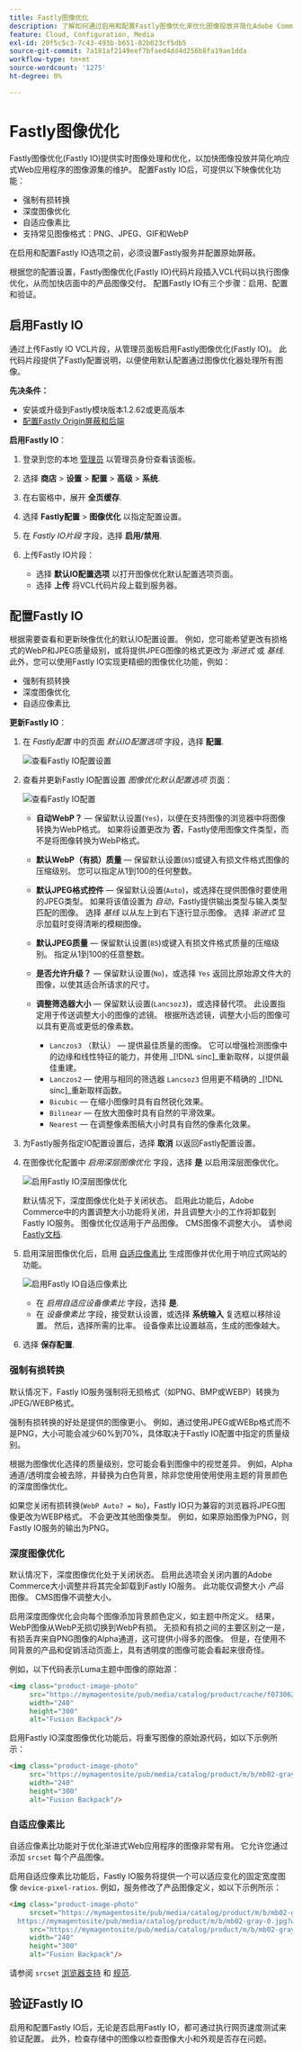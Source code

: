 ```yaml
---
title: Fastly图像优化
description: 了解如何通过启用和配置Fastly图像优化来优化图像投放并简化Adobe Commerce站点的图像管理。
feature: Cloud, Configuration, Media
exl-id: 20f5c5c3-7c43-493b-b651-82b023cf5db5
source-git-commit: 7a181af2149eef7bfaed4dd4d256b8fa19ae1dda
workflow-type: tm+mt
source-wordcount: '1275'
ht-degree: 0%

---
```


# Fastly图像优化

Fastly图像优化(Fastly IO)提供实时图像处理和优化，以加快图像投放并简化响应式Web应用程序的图像源集的维护。 配置Fastly IO后，可提供以下映像优化功能：

- 强制有损转换
- 深度图像优化
- 自适应像素比
- 支持常见图像格式：PNG、JPEG、GIF和WebP

在启用和配置Fastly IO选项之前，必须设置Fastly服务并配置原始屏蔽。

根据您的配置设置，Fastly图像优化(Fastly IO)代码片段插入VCL代码以执行图像优化，从而加快店面中的产品图像交付。 配置Fastly IO有三个步骤：启用、配置和验证。

## 启用Fastly IO

通过上传Fastly IO VCL片段，从管理员面板启用Fastly图像优化(Fastly IO)。 此代码片段提供了Fastly配置说明，以便使用默认配置通过图像优化器处理所有图像。

**先决条件：**

- 安装或升级到Fastly模块版本1.2.62或更高版本
- [配置Fastly Origin屏蔽和后端](fastly-custom-cache-configuration.md#configure-back-ends-and-origin-shielding)

**启用Fastly IO**：

1. 登录到您的本地 [管理员](../../get-started/onboarding.md#access-your-admin-panel) 以管理员身份查看该面板。

1. 选择 **商店** > **设置** > **配置** > **高级** > **系统**.

1. 在右窗格中，展开 **全页缓存**.

1. 选择 **Fastly配置** > **图像优化** 以指定配置设置。

1. 在 _Fastly IO片段_ 字段，选择 **启用/禁用**.

1. 上传Fastly IO片段：

   - 选择 **默认IO配置选项** 以打开图像优化默认配置选项页面。
   - 选择 **上传** 将VCL代码片段上载到服务器。

## 配置Fastly IO

根据需要查看和更新映像优化的默认IO配置设置。 例如，您可能希望更改有损格式的WebP和JPEG质量级别，或将提供JPEG图像的格式更改为 _渐进式_ 或 _基线_. 此外，您可以使用Fastly IO实现更精细的图像优化功能，例如：

- 强制有损转换
- 深度图像优化
- 自适应像素比

**更新Fastly IO**：

1. 在 _Fastly配置_ 中的页面 _默认IO配置选项_ 字段，选择 **配置**.

   ![查看Fastly IO配置设置](../../assets/cdn/fastly-io-default-config.png)

1. 查看并更新Fastly IO配置设置 _图像优化默认配置选项_ 页面：

   ![查看Fastly IO配置](../../assets/cdn/fastly-io-config-options.png)

   - **自动WebP？** — 保留默认设置(`Yes`)，以便在支持图像的浏览器中将图像转换为WebP格式。 如果将设置更改为 **否**，Fastly使用图像文件类型，而不是将图像转换为WebP格式。

   - **默认WebP（有损）质量** — 保留默认设置(`85`)或键入有损文件格式图像的压缩级别。 您可以指定从1到100的任何整数。

   - **默认JPEG格式控件**  — 保留默认设置(`Auto`)，或选择在提供图像时要使用的JPEG类型。 如果将该值设置为 _自动_，Fastly提供输出类型与输入类型匹配的图像。 选择 _基线_ 以从左上到右下逐行显示图像。 选择 _渐进式_ 显示加载时变得清晰的模糊图像。

   - **默认JPEG质量** — 保留默认设置(`85`)或键入有损文件格式质量的压缩级别。 指定从1到100的任意整数。

   - **是否允许升级？** — 保留默认设置(`No`)，或选择 `Yes` 返回比原始源文件大的图像，以使其适合所请求的尺寸。

   - **调整筛选器大小** — 保留默认设置(`Lancsoz3`)，或选择替代项。 此设置指定用于传送调整大小的图像的滤镜。 根据所选滤镜，调整大小后的图像可以具有更高或更低的像素数。

      - `Lanczos3` （默认） — 提供最佳质量的图像。 它可以增强检测图像中的边缘和线性特征的能力，并使用 _[!DNL sinc]_重新取样，以提供最佳重建。
      - `Lanczos2` — 使用与相同的筛选器 `Lancsoz3` 但用更不精确的 _[!DNL sinc]_重新取样函数。
      - `Bicubic` — 在缩小图像时具有自然锐化效果。
      - `Bilinear` — 在放大图像时具有自然的平滑效果。
      - `Nearest` — 在调整像素图稿大小时具有自然的像素化效果。

1. 为Fastly服务指定IO配置设置后，选择 **取消** 以返回Fastly配置设置。

1. 在图像优化配置中 _启用深层图像优化_ 字段，选择 **是** 以启用深层图像优化。

   ![启用Fastly IO深层图像优化](../../assets/cdn/fastly-io-deep-image-config.png)

   默认情况下，深度图像优化处于关闭状态。 启用此功能后，Adobe Commerce中的内置调整大小功能将关闭，并且调整大小的工作将卸载到Fastly IO服务。 图像优化仅适用于产品图像。 CMS图像不调整大小。 请参阅 [Fastly文档](#deep-image-optimization).

1. 启用深层图像优化后，启用 [自适应像素比](#adaptive-pixel-ratios) 生成图像并优化用于响应式网站的功能。

   ![启用Fastly IO自适应像素比](../../assets/cdn/fastly-io-config-adaptive-pixel.png)

   - 在 _启用自适应设备像素比_ 字段，选择 **是**.
   - 在 _设备像素比_ 字段，接受默认设置，或选择 **系统输入** 复选框以移除设置。 然后，选择所需的比率。 设备像素比设置越高，生成的图像越大。

1. 选择 **保存配置**.

### 强制有损转换

默认情况下，Fastly IO服务强制将无损格式（如PNG、BMP或WEBP）转换为JPEG/WEBP格式。

强制有损转换的好处是提供的图像更小。
例如，通过使用JPEG或WEBp格式而不是PNG，大小可能会减少60%到70%，具体取决于Fastly IO配置中指定的质量级别。

根据为图像优化选择的质量级别，您可能会看到图像中的视觉差异。 例如，Alpha通道/透明度会被去除，并替换为白色背景，除非您使用使用使用主题的背景颜色的深度图像优化。

如果您关闭有损转换(`WebP Auto? = No`)，Fastly IO只为兼容的浏览器将JPEG图像更改为WEBP格式。 不会更改其他图像类型。 例如，如果原始图像为PNG，则Fastly IO服务的输出为PNG。

### 深度图像优化

默认情况下，深度图像优化处于关闭状态。 启用此选项会关闭内置的Adobe Commerce大小调整并将其完全卸载到Fastly IO服务。
此功能仅调整大小 _产品_ 图像。 CMS图像不调整大小。

启用深度图像优化会向每个图像添加背景颜色定义，如主题中所定义。 结果，WebP图像从WebP无损切换到WebP有损。 无损和有损之间的主要区别之一是，有损丢弃来自PNG图像的Alpha通道，这可提供小得多的图像。 但是，在使用不同背景的产品和促销活动页面上，具有透明度的图像可能会看起来很奇怪。

例如，以下代码表示Luma主题中图像的原始源：

```html
<img class="product-image-photo"
     src="https://mymagentosite/pub/media/catalog/product/cache/f073062f50e48eb0f0998593e568d857/m/b/mb02-gray-0.jpg"
     width="240"
     height="300"
     alt="Fusion Backpack"/>
```

启用Fastly IO深度图像优化功能后，将重写图像的原始源代码，如以下示例所示：

```html
<img class="product-image-photo"
     src="https://mymagentosite/pub/media/catalog/product/m/b/mb02-gray-0.jpg?width=240&height=300&quality=80&bg-color=255,255,255&fit=bounds"
     width="240"
     height="300"
     alt="Fusion Backpack"/>
```

### 自适应像素比

自适应像素比功能对于优化渐进式Web应用程序的图像非常有用。 它允许您通过添加 `srcset` 每个产品图像。

启用自适应像素比功能后，Fastly IO服务将提供一个可以适应变化的固定宽度图像 `device-pixel-ratios`.
例如，服务修改了产品图像定义，如以下示例所示：

```html
<img class="product-image-photo"
     srcset="https://mymagentosite/pub/media/catalog/product/m/b/mb02-gray-0.jpg?width=240&height=300&quality=80&bg-color=255,255,255&fit=bounds&dpr=2 2x,
  https://mymagentosite/pub/media/catalog/product/m/b/mb02-gray-0.jpg?width=240&height=300&quality=80&bg-color=255,255,255&fit=bounds&dpr=3 3x"
     src="https://mymagentosite/pub/media/catalog/product/m/b/mb02-gray-0.jpg?width=240&height=300&quality=80&bg-color=255,255,255&fit=bounds"
     width="240"
     height="300"
     alt="Fusion Backpack"/>
```

请参阅 `srcset` [浏览器支持](https://caniuse.com/#feat=srcset) 和 [规范](https://html.spec.whatwg.org/multipage/embedded-content.html#attr-img-srcset).

## 验证Fastly IO

启用和配置Fastly IO后，无论是否启用Fastly IO，都可通过执行网页速度测试来验证配置。 此外，检查存储中的图像以检查图像大小和外观是否存在问题。
